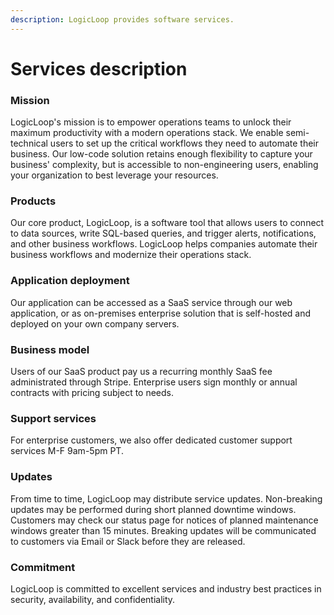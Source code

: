 ```yaml
---
description: LogicLoop provides software services.
---
```


# Services description

### Mission

LogicLoop's mission is to empower operations teams to unlock their maximum productivity with a modern operations stack. We enable semi-technical users to set up the critical workflows they need to automate their business. Our low-code solution retains enough flexibility to capture your business' complexity, but is accessible to non-engineering users, enabling your organization to best leverage your resources.

### Products

Our core product, LogicLoop, is a software tool that allows users to connect to data sources, write SQL-based queries, and trigger alerts, notifications, and other business workflows. LogicLoop helps companies automate their business workflows and modernize their operations stack.&#x20;

### Application deployment

Our application can be accessed as a SaaS service through our web application, or as on-premises enterprise solution that is self-hosted and deployed on your own company servers.

### Business model

Users of our SaaS product pay us a recurring monthly SaaS fee administrated through Stripe. Enterprise users sign monthly or annual contracts with pricing subject to needs.&#x20;

### Support services

For enterprise customers, we also offer dedicated customer support services M-F 9am-5pm PT.&#x20;

### Updates

From time to time, LogicLoop may distribute service updates. Non-breaking updates may be performed during short planned downtime windows. Customers may check our status page for notices of planned maintenance windows greater than 15 minutes. Breaking updates will be communicated to customers via Email or Slack before they are released.

### Commitment&#x20;

LogicLoop is committed to excellent services and industry best practices in security, availability, and confidentiality.&#x20;
